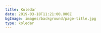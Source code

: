 ```yaml
---
title: Koledar
date: 2019-03-18T11:21:00.000Z
bgImage: images/background/page-title.jpg
type: koledar
---
```

